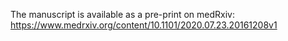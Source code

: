 The manuscript is available as a pre-print on medRxiv: https://www.medrxiv.org/content/10.1101/2020.07.23.20161208v1
